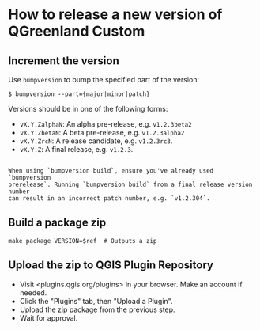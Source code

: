# How to release a new version of QGreenland Custom

## Increment the version

Use `bumpversion` to bump the specified part of the version:

```
$ bumpversion --part={major|minor|patch}
```

Versions should be in one of the following forms:

* `vX.Y.ZalphaN`: An alpha pre-release, e.g. `v1.2.3beta2`
* `vX.Y.ZbetaN`: A beta pre-release, e.g. `v1.2.3alpha2`
* `vX.Y.ZrcN`: A release candidate, e.g. `v1.2.3rc3`.
* `vX.Y.Z`: A final release, e.g. `v1.2.3`.

```{note}

When using `bumpversion build`, ensure you've already used `bumpversion
prerelease`. Running `bumpversion build` from a final release version number
can result in an incorrect patch number, e.g. `v1.2.304`.
```


## Build a package zip

```
make package VERSION=$ref  # Outputs a zip
```


## Upload the zip to QGIS Plugin Repository

* Visit <plugins.qgis.org/plugins> in your browser. Make an account if needed.
* Click the "Plugins" tab, then "Upload a Plugin".
* Upload the zip package from the previous step.
* Wait for approval.
